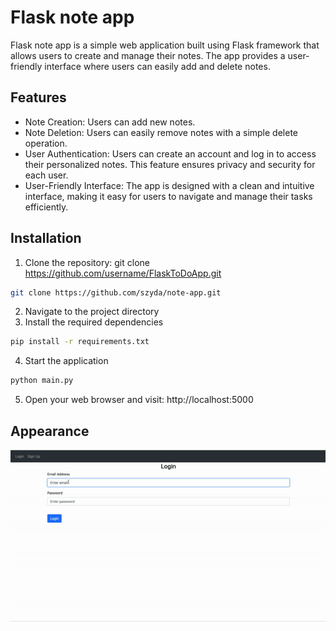 # Flask note app
Flask note app is a simple web application built using Flask framework that allows users to create and manage their notes. 
The app provides a user-friendly interface where users can easily add and delete notes.

## Features
* Note Creation: Users can add new notes.
* Note Deletion: Users can easily remove notes with a simple delete operation.
* User Authentication: Users can create an account and log in to access their personalized notes. This feature ensures privacy and security for each user.
* User-Friendly Interface: The app is designed with a clean and intuitive interface, making it easy for users to navigate and manage their tasks efficiently.

## Installation
1. Clone the repository: git clone https://github.com/username/FlaskToDoApp.git
```bash
git clone https://github.com/szyda/note-app.git
```
2. Navigate to the project directory
3. Install the required dependencies
```bash
pip install -r requirements.txt
```
4. Start the application
```bash
python main.py
```
5. Open your web browser and visit: http://localhost:5000

## Appearance
![](overview.gif)
